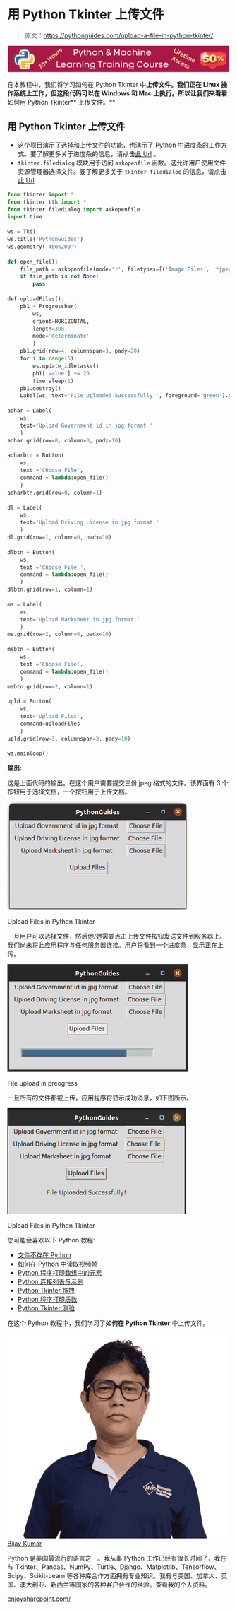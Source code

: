 # 用 Python Tkinter 上传文件

> 原文：<https://pythonguides.com/upload-a-file-in-python-tkinter/>

[![Python & Machine Learning training courses](img/49ec9c6da89a04c9f45bab643f8c765c.png)](https://sharepointsky.teachable.com/p/python-and-machine-learning-training-course)

在本教程中，我们将学习如何在 Python Tkinter 中**上传文件。我们正在 Linux 操作系统上工作，但这段代码可以在 Windows 和 Mac 上执行。所以让我们来看看**如何用 Python Tkinter** 上传文件。**

## 用 Python Tkinter 上传文件

*   这个项目演示了选择和上传文件的功能，也演示了 Python 中进度条的工作方式。要了解更多关于进度条的信息，请点击[此 Url](https://pythonguides.com/python-tkinter-progress-bar/) 。
*   `tkinter.filedialog` 模块用于访问 `askopenfile` 函数。这允许用户使用文件资源管理器选择文件。要了解更多关于 `tkinter filedialog` 的信息，请点击[此 Url](https://pythonguides.com/python-tkinter-read-text-file/)

```py
from tkinter import *
from tkinter.ttk import *
from tkinter.filedialog import askopenfile 
import time

ws = Tk()
ws.title('PythonGuides')
ws.geometry('400x200') 

def open_file():
    file_path = askopenfile(mode='r', filetypes=[('Image Files', '*jpeg')])
    if file_path is not None:
        pass

def uploadFiles():
    pb1 = Progressbar(
        ws, 
        orient=HORIZONTAL, 
        length=300, 
        mode='determinate'
        )
    pb1.grid(row=4, columnspan=3, pady=20)
    for i in range(5):
        ws.update_idletasks()
        pb1['value'] += 20
        time.sleep(1)
    pb1.destroy()
    Label(ws, text='File Uploaded Successfully!', foreground='green').grid(row=4, columnspan=3, pady=10)

adhar = Label(
    ws, 
    text='Upload Government id in jpg format '
    )
adhar.grid(row=0, column=0, padx=10)

adharbtn = Button(
    ws, 
    text ='Choose File', 
    command = lambda:open_file()
    ) 
adharbtn.grid(row=0, column=1)

dl = Label(
    ws, 
    text='Upload Driving License in jpg format '
    )
dl.grid(row=1, column=0, padx=10)

dlbtn = Button(
    ws, 
    text ='Choose File ', 
    command = lambda:open_file()
    ) 
dlbtn.grid(row=1, column=1)

ms = Label(
    ws, 
    text='Upload Marksheet in jpg format '
    )
ms.grid(row=2, column=0, padx=10)

msbtn = Button(
    ws, 
    text ='Choose File', 
    command = lambda:open_file()
    ) 
msbtn.grid(row=2, column=1)

upld = Button(
    ws, 
    text='Upload Files', 
    command=uploadFiles
    )
upld.grid(row=3, columnspan=3, pady=10)

ws.mainloop()
```

**输出:**

这是上面代码的输出。在这个用户需要提交三份 jpeg 格式的文件。该界面有 3 个按钮用于选择文档，一个按钮用于上传文档。

![python tkinter upload file ](img/9d3152da52f811a75585d33d4099222a.png "python tkinter upload file")

Upload Files in Python Tkinter

一旦用户可以选择文件，然后他/她需要点击上传文件按钮发送文件到服务器上。我们尚未将此应用程序与任何服务器连接。用户将看到一个进度条，显示正在上传。

![python tkinter upload file in progress](img/ab288f00dd03e95b4d661dbb14094407.png "python tkinter upload file in progress")

File upload in preogress

一旦所有的文件都被上传，应用程序将显示成功消息，如下图所示。

![python tkinter upload file successful ](img/41e21abfe12be9daa081bd123fac7e4c.png "python tkinter upload file successful")

Upload Files in Python Tkinter

您可能会喜欢以下 Python 教程:

*   [文件不存在 Python](https://pythonguides.com/file-does-not-exist-python/)
*   [如何在 Python 中读取视频帧](https://pythonguides.com/read-video-frames-in-python/)
*   [Python 程序打印数组中的元素](https://pythonguides.com/python-program-to-print-element-in-an-array/)
*   [Python 连接列表与示例](https://pythonguides.com/python-concatenate-list/)
*   [Python Tkinter 拖拽](https://pythonguides.com/python-tkinter-drag-and-drop/)
*   [Python 程序打印质数](https://pythonguides.com/python-program-to-print-prime-numbers/)
*   [Python Tkinter 测验](https://pythonguides.com/python-tkinter-quiz/)

在这个 Python 教程中，我们学习了**如何在 Python Tkinter** 中上传文件。

![Bijay Kumar MVP](img/9cb1c9117bcc4bbbaba71db8d37d76ef.png "Bijay Kumar MVP")[Bijay Kumar](https://pythonguides.com/author/fewlines4biju/)

Python 是美国最流行的语言之一。我从事 Python 工作已经有很长时间了，我在与 Tkinter、Pandas、NumPy、Turtle、Django、Matplotlib、Tensorflow、Scipy、Scikit-Learn 等各种库合作方面拥有专业知识。我有与美国、加拿大、英国、澳大利亚、新西兰等国家的各种客户合作的经验。查看我的个人资料。

[enjoysharepoint.com/](https://enjoysharepoint.com/)[](https://www.facebook.com/fewlines4biju "Facebook")[](https://www.linkedin.com/in/fewlines4biju/ "Linkedin")[](https://twitter.com/fewlines4biju "Twitter")